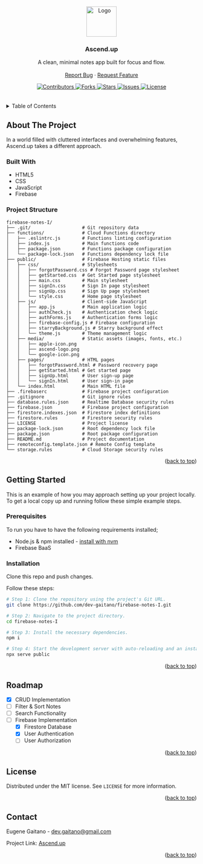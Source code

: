 <a id="readme-top"></a>

<!-- PROJECT LOGO -->
<br />
<div align="center">
  <a href="https://github.com/dev-gaitano/firebase-notes-I">
    <img src="https://i.pinimg.com/736x/57/d8/4b/57d84b93155cdcdfdbd7cc611e3f0886.jpg" alt="Logo" width="80" height="80">
  </a>

<h3 align="center">Ascend.up</h3>

  <p align="center">
    A clean, minimal notes app built for focus and flow.
    <br />
    <br />
    <a href="https://github.com/dev-gaitano/firebase-notes-I /issues/new?labels=bug&template=bug-report---.md">Report Bug</a>
    &middot;
    <a href="https://github.com/dev-gaitano/firebase-notes-I/issues/new?labels=enhancement&template=feature-request---.md">Request Feature</a>
  </p>
</div>

<!-- PROJECT SHIELDS -->
<div align="center">

  <a href="https://github.com/dev-gaitano/firebase-notes-I/graphs/contributors">
    <img src="https://img.shields.io/github/contributors/dev-gaitano/firebase-notes-I.svg?style=for-the-badge" alt="Contributors">
  </a>
  <a href="https://github.com/dev-gaitano/firebase-notes-I/network/members">
    <img src="https://img.shields.io/github/forks/dev-gaitano/firebase-notes-I.svg?style=for-the-badge" alt="Forks">
  </a>
  <a href="https://github.com/dev-gaitano/firebase-notes-I/stargazers">
    <img src="https://img.shields.io/github/stars/dev-gaitano/firebase-notes-I.svg?style=for-the-badge" alt="Stars">
  </a>
  <a href="https://github.com/dev-gaitano/firebase-notes-I/issues">
    <img src="https://img.shields.io/github/issues/dev-gaitano/firebase-notes-I.svg?style=for-the-badge" alt="Issues">
  </a>
  <a href="https://github.com/dev-gaitano/firebase-notes-I/LICENSE">
    <img src="https://img.shields.io/github/license/dev-gaitano/firebase-notes-I.svg?style=for-the-badge" alt="License">
  </a>

</div>

<br />
<br />

<!-- TABLE OF CONTENTS -->
<details>
  <summary>Table of Contents</summary>
  <ol>
    <li>
      <a href="#about-the-project">About The Project</a>
      <ul>
        <li><a href="#built-with">Built With</a></li>
        <li><a href="project-structure">Project Structure</a></li>
      </ul>
    </li>
    <li>
      <a href="#getting-started">Getting Started</a>
      <ul>
        <li><a href="#prerequisites">Prerequisites</a></li>
        <li><a href="#installation">Installation</a></li>
      </ul>
    </li>
    <li><a href="#roadmap">Roadmap</a></li>
    <li><a href="#license">License</a></li>
    <li><a href="#contact">Contact</a></li>
  </ol>
</details>

<!-- ABOUT THE PROJECT -->
## About The Project

In a world filled with cluttered interfaces and overwhelming features, Ascend.up takes a different approach.

### Built With

* HTML5
* CSS
* JavaScript
* Firebase

### Project Structure

```
firebase-notes-I/
├── .git/                   # Git repository data
├── functions/              # Cloud Functions directory
│   ├── .eslintrc.js        # Functions linting configuration
│   ├── index.js            # Main functions code
│   ├── package.json        # Functions package configuration
│   └── package-lock.json   # Functions dependency lock file
├── public/                 # Firebase Hosting static files
│   ├── css/                # Stylesheets
│   │   ├── forgotPassword.css # Forgot Password page stylesheet 
│   │   ├── getStarted.css  # Get Started page stylesheet  
│   │   ├── main.css        # Main stylesheet 
│   │   ├── signIn.css      # Sign In page stylesheet 
│   │   ├── signUp.css      # Sign Up page stylesheet 
│   │   └── style.css       # Home page stylesheet
│   ├── js/                 # Client-side JavaScript
│   │   ├── app.js          # Main application logic  
│   │   ├── authCheck.js    # Authentication check logic
│   │   ├── authForms.js    # Authentication forms logic  
│   │   ├── firebase-config.js # Firebase configuration  
│   │   ├── starryBackground.js # Starry background effect  
│   │   └── theme.js        # Theme management logic 
│   ├── media/              # Static assets (images, fonts, etc.)
│   │   ├── apple-icon.png  
│   │   ├── ascend-logo.png 
│   │   └── google-icon.png 
│   ├── pages/              # HTML pages
│   │   ├── forgotPassword.html # Password recovery page  
│   │   ├── getStarted.html # Get started page  
│   │   ├── signUp.html     # User sign-up page  
│   │   └── signIn.html     # User sign-in page 
│   └── index.html          # Main HTML file
├── .firebaserc             # Firebase project configuration
├── .gitignore              # Git ignore rules
├── database.rules.json     # Realtime Database security rules
├── firebase.json           # Firebase project configuration
├── firestore.indexes.json  # Firestore index definitions
├── firestore.rules         # Firestore security rules
├── LICENSE                 # Project license
├── package-lock.json       # Root dependency lock file
├── package.json            # Root package configuration
├── README.md               # Project documentation
├── remoteconfig.template.json # Remote Config template
└── storage.rules           # Cloud Storage security rules
```

<p align="right">(<a href="#readme-top">back to top</a>)</p>

<!-- GETTING STARTED -->
## Getting Started

This is an example of how you may approach setting up your project locally.
To get a local copy up and running follow these simple example steps.

### Prerequisites

To run you have to have the following requirements installed;

* Node.js & npm installed - [install with nvm](https://github.com/nvm-sh/nvm#installing-and-updating)
* Firebase BaaS

### Installation

Clone this repo and push changes. 

Follow these steps:

```sh
# Step 1: Clone the repository using the project's Git URL.
git clone https://github.com/dev-gaitano/firebase-notes-I.git

# Step 2: Navigate to the project directory.
cd firebase-notes-I

# Step 3: Install the necessary dependencies.
npm i

# Step 4: Start the development server with auto-reloading and an instant preview.
npx serve public
```

<p align="right">(<a href="#readme-top">back to top</a>)</p>

<!-- ROADMAP -->
## Roadmap

- [x] CRUD Implementation
- [ ] Filter & Sort Notes
- [ ] Search Functionality
- [ ] Firebase Implementation
    - [x] Firestore Database
    - [x] User Authentication
    - [ ] User Authorization

<p align="right">(<a href="#readme-top">back to top</a>)</p>

<!-- LICENSE -->
## License

Distributed under the MIT license. See `LICENSE` for more information.

<p align="right">(<a href="#readme-top">back to top</a>)</p>

<!-- CONTACT -->
## Contact

Eugene Gaitano - dev.gaitano@gmail.com

Project Link:
[Ascend.up](https://ascendup.netlify.app/)

<p align="right">(<a href="#readme-top">back to top</a>)</p>

<!-- https://www.markdownguide.org/basic-syntax/#reference-style-links -->
[contributors-shield]: https://img.shields.io/github/contributors/dev-gaitano/firebase-notes-I.svg?style=for-the-badge
[contributors-url]: https://github.com/dev-gaitano/firebase-notes-I/graphs/contributors
[forks-shield]: https://img.shields.io/github/forks/dev-gaitano/firebase-notes-I.svg?style=for-the-badge
[forks-url]: https://github.com/dev-gaitano/firebase-notes-I/network/members
[stars-shield]: https://img.shields.io/github/stars/dev-gaitano/firebase-notes-I.svg?style=for-the-badge
[stars-url]: https://github.com/dev-gaitano/firebase-notes-I/stargazers
[issues-shield]: https://img.shields.io/github/issues/dev-gaitano/firebase-notes-I.svg?style=for-the-badge
[issues-url]: https://github.com/dev-gaitano/firebase-notes-I/issues
[license-shield]: https://img.shields.io/github/license/dev-gaitano/firebase-notes-I.svg?style=for-the-badge
[license-url]: https://github.com/dev-gaitano/firebase-notes-I/blob/master/LICENSE
